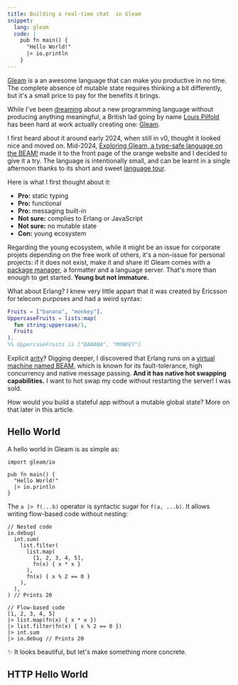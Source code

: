 ```yaml
---
title: Building a real-time chat  in Gleam
snippet:
  lang: gleam
  code: |
    pub fn main() {
      "Hello World!"
      |> io.println
    }
---
```


<script>
  import Tldr from '$lib/Tldr.svelte'
</script>

<Tldr>

[Gleam](https://gleam.run/) is a an awesome language that can make you productive in no time. The complete absence of mutable state requires thinking a bit differently, but it's a small price to pay for the benefits it brings.

</Tldr>

While I've been [dreaming](./a-new-programming-language) about a new programming language without producing anything meaningful, a British lad going by name [Louis Pilfold](https://github.com/lpil) has been hard at work actually creating one: [Gleam](https://gleam.run/).

I first heard about it around early 2024, when still in v0, thought it looked nice and moved on. Mid-2024, [Exploring Gleam, a type-safe language on the BEAM!](https://christopher.engineering/en/blog/gleam-overview/) made it to the front page of the orange website and I decided to give it a try. The language is intentionally small, and can be learnt in a single afternoon thanks to its short and sweet [language tour](https://tour.gleam.run/).

Here is what I first thought about it:

- **Pro:** static typing
- **Pro:** functional
- **Pro:** messaging built-in
- **Not sure:** complies to Erlang or JavaScript
- **Not sure:** no mutable state
- **Con:** young ecosystem

Regarding the young ecosystem, while it might be an issue for corporate projets depending on the free work of others, it's a non-issue for personal projects: if it does not exist, make it and share it! Gleam comes with a [package manager](https://packages.gleam.run/), a formatter and a language server. That's more than enough to get started. **Young but not immature.**

What about Erlang? I knew very little appart that it was created by Ericsson for telecom purposes and had a weird syntax:

```erlang
Fruits = ["banana", "monkey"].
UppercaseFruits = lists:map(
  fun string:uppercase/1,
  Fruits
).
%% UppercaseFruits is ["BANANA", "MONKEY"]
```

Explicit [arity](https://en.wikipedia.org/wiki/Arity)‽ Digging deeper, I discovered that Erlang runs on a [virtual machine named BEAM](<https://en.wikipedia.org/wiki/BEAM_(Erlang_virtual_machine)>), which is known for its fault-tolerance, high concurrency and native message passing. **And it has native hot swapping capabilities.** I want to hot swap my code without restarting the server! I was sold.

How would you build a stateful app without a mutable global state? More on that later in this article.

## Hello World

A hello world in Gleam is as simple as:

```gleam
import gleam/io

pub fn main() {
  "Hello World!"
  |> io.println
}
```

The `a |> f(...b)` operator is syntactic sugar for `f(a, ...b)`. It allows writing flow-based code without nesting:

```gleam
// Nested code
io.debug(
  int.sum(
    list.filter(
      list.map(
        [1, 2, 3, 4, 5],
        fn(x) { x * x }
      ),
      fn(x) { x % 2 == 0 }
    ),
  ),
) // Prints 20

// Flow-based code
[1, 2, 3, 4, 5]
|> list.map(fn(x) { x * x })
|> list.filter(fn(x) { x % 2 == 0 })
|> int.sum
|> io.debug // Prints 20
```

✨ It looks beautiful, but let's make something more concrete.

## HTTP Hello World
